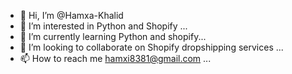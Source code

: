 - 👋 Hi, I’m @Hamxa-Khalid
- 👀 I’m interested in Python and Shopify ...
- 🌱 I’m currently learning Python and shopify...
- 💞️ I’m looking to collaborate on Shopify dropshipping services ...
- 📫 How to reach me hamxi8381@gmail.com ...

<!---
Hamxa-Khalid/Hamxa-Khalid is a ✨ special ✨ repository because its `README.md` (this file) appears on your GitHub profile.
You can click the Preview link to take a look at your changes.
--->
